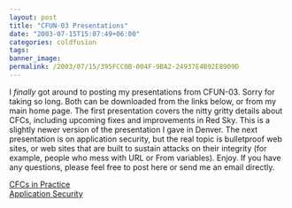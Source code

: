 ```yaml
---
layout: post
title: "CFUN-03 Presentations"
date: "2003-07-15T15:07:49+06:00"
categories: coldfusion 
tags: 
banner_image: 
permalink: /2003/07/15/395FCC0B-004F-9BA2-24937E4B92E8909D
---
```


I <i>finally</i> got around to posting my presentations from CFUN-03. Sorry for taking so long. Both can be downloaded from the links below, or from my main home page. The first presentation covers the nitty gritty details about CFCs, including upcoming fixes and improvements in Red Sky. This is a slightly newer version of the presentation I gave in Denver. The next presentation is on application security, but the real topic is bulletproof web sites, or web sites that are built to sustain attacks on their integrity (for example, people who mess with URL or From variables). Enjoy. If you have any questions, please feel free to post here or send me an email directly.

<a href="http://www.camdenfamily.com/morpheus/downloads/cfcs_in_practice.zip">CFCs in Practice</a><br>
<a href="http://www.camdenfamily.com/morpheus/downloads/applicationsecurity.zip">Application Security</a>